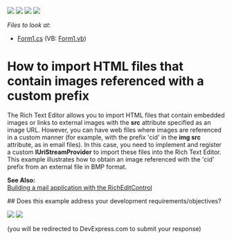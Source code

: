<!-- default badges list -->
![](https://img.shields.io/endpoint?url=https://codecentral.devexpress.com/api/v1/VersionRange/128610644/13.1.4%2B)
[![](https://img.shields.io/badge/Open_in_DevExpress_Support_Center-FF7200?style=flat-square&logo=DevExpress&logoColor=white)](https://supportcenter.devexpress.com/ticket/details/E3123)
[![](https://img.shields.io/badge/📖_How_to_use_DevExpress_Examples-e9f6fc?style=flat-square)](https://docs.devexpress.com/GeneralInformation/403183)
[![](https://img.shields.io/badge/💬_Leave_Feedback-feecdd?style=flat-square)](#does-this-example-address-your-development-requirementsobjectives)
<!-- default badges end -->
<!-- default file list -->
*Files to look at*:

* [Form1.cs](./CS/Form1.cs) (VB: [Form1.vb](./VB/Form1.vb))
<!-- default file list end -->

# How to import HTML files that contain images referenced with a custom prefix

<p>The Rich Text Editor allows you to import HTML files that contain embedded images or links to external images with the <b>src</b> attribute specified as an image URL. However, you can have web files where images are referenced in a custom manner (for example, with the prefix 'cid' in the <b>img src</b> attribute, as in email files). In this case, you need to implement and register a custom <b>IUriStreamProvider</b> to import these files into the Rich Text Editor. This example illustrates how to obtain an image referenced with the 'cid' prefix from an external file in BMP format.</p>

<p><strong>See Also:</strong><br />
<a href="https://www.devexpress.com/Support/Center/p/E2216">Building a mail application with the RichEditControl</a></p>
<!-- feedback -->
## Does this example address your development requirements/objectives?

[<img src="https://www.devexpress.com/support/examples/i/yes-button.svg"/>](https://www.devexpress.com/support/examples/survey.xml?utm_source=github&utm_campaign=how-to-import-html-files-that-contain-images-referenced-with-custom-prefix&~~~was_helpful=yes) [<img src="https://www.devexpress.com/support/examples/i/no-button.svg"/>](https://www.devexpress.com/support/examples/survey.xml?utm_source=github&utm_campaign=how-to-import-html-files-that-contain-images-referenced-with-custom-prefix&~~~was_helpful=no)

(you will be redirected to DevExpress.com to submit your response)
<!-- feedback end -->
